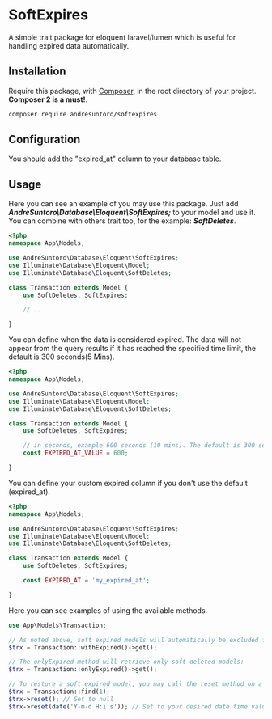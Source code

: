 # SoftExpires
A simple trait package for eloquent laravel/lumen which is useful for handling expired data automatically.

## Installation

Require this package, with [Composer](https://getcomposer.org/), in the root directory of your project. **Composer 2 is a must!**.

```bash
composer require andresuntoro/softexpires
```

## Configuration

You should add the "expired_at" column to your database table.

## Usage

Here you can see an example of you may use this package.
Just add ***AndreSuntoro\Database\Eloquent\SoftExpires;*** to your model and use it. You can combine with others trait too, for the example: ***SoftDeletes***.

```php
<?php
namespace App\Models;

use AndreSuntoro\Database\Eloquent\SoftExpires;
use Illuminate\Database\Eloquent\Model;
use Illuminate\Database\Eloquent\SoftDeletes;

class Transaction extends Model {
    use SoftDeletes, SoftExpires;

    // ..

}

```

You can define when the data is considered expired. The data will not appear from the query results if it has reached the specified time limit, the default is 300 seconds(5 Mins).

```php
<?php
namespace App\Models;

use AndreSuntoro\Database\Eloquent\SoftExpires;
use Illuminate\Database\Eloquent\Model;
use Illuminate\Database\Eloquent\SoftDeletes;

class Transaction extends Model {
    use SoftDeletes, SoftExpires;

    // in seconds, example 600 seconds (10 mins). The default is 300 seconds if not specified.
    const EXPIRED_AT_VALUE = 600; 

}

```

You can define your custom expired column if you don't use the default (expired_at).

```php
<?php
namespace App\Models;

use AndreSuntoro\Database\Eloquent\SoftExpires;
use Illuminate\Database\Eloquent\Model;
use Illuminate\Database\Eloquent\SoftDeletes;

class Transaction extends Model {
    use SoftDeletes, SoftExpires;

    const EXPIRED_AT = 'my_expired_at';

}

```

Here you can see examples of using the available methods.

```php
use App\Models\Transaction;

// As noted above, soft expired models will automatically be excluded from query results. However, you may force soft expired models to be included in a query's results by calling the withExpired method on the query:
$trx = Transaction::withExpired()->get();

// The onlyExpired method will retrieve only soft deleted models:
$trx = Transaction::onlyExpired()->get();

// To restore a soft expired model, you may call the reset method on a model instance. The restore method will set the model's expired_at column to null or your specified datetime:
$trx = Transaction::find(1);
$trx->reset(); // Set to null
$trx->reset(date('Y-m-d H:i:s')); // Set to your desired date time value


```
